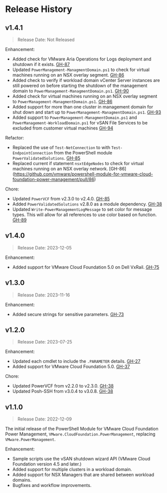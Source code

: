 # Release History

## v1.4.1

> Release Date: Not Released

Enhancement:

- Added check for VMware Aria Operations for Logs deployment and shutdown if it exists. [GH-87](https://github.com/vmware/powershell-module-for-vmware-cloud-foundation-power-management/pull/87)
- Updated `PowerManagement-ManagmentDomain.ps1` to check for virtual machines running on an NSX overlay segment. [GH-86](https://github.com/vmware/powershell-module-for-vmware-cloud-foundation-power-management/pull/86)
- Added check to verify if workload domain vCenter Server instances are still powered on before starting the shutdown of the management domain to `PowerManagement-ManagmentDomain.ps1`. [GH-90](https://github.com/vmware/powershell-module-for-vmware-cloud-foundation-power-management/pull/90)
- Added check for virtual machines running on an NSX overlay segment to `PowerManagement-ManagmentDomain.ps1`. [GH-86](https://github.com/vmware/powershell-module-for-vmware-cloud-foundation-power-management/pull/86)
- Added support for more than one cluster in management domain for shut down and start up to `PowerManagement-ManagmentDomain.ps1`. [GH-93](https://github.com/vmware/powershell-module-for-vmware-cloud-foundation-power-management/pull/93)
- Added support to `PowerManagement-ManagmentDomain.ps1` and `PowerManagement-WorkloadDomain.ps1` for vSAN File Services to be excluded from customer virtual machines [GH-94](https://github.com/vmware/powershell-module-for-vmware-cloud-foundation-power-management/pull/94)

Refactor:

- Replaced the use of `Test-NetConnection` to with `Test-EndpointConnection` from the PowerShell module `PowerValidatedSolutions`. [GH-85](https://github.com/vmware/powershell-module-for-vmware-cloud-foundation-power-management/pull/85)
- Replaced current if statement `nsxtEdgeNodes` to check for virtual machines running on an NSX overlay network. [GH-86] (https://github.com/vmware/powershell-module-for-vmware-cloud-foundation-power-management/pull/86)

Chore:

- Updated `PowerVCF` from v2.3.0 to v2.4.0. [GH-85](https://github.com/vmware/powershell-module-for-vmware-cloud-foundation-power-management/pull/85)
- Added `PowerValidatedSolutions` v2.8.0 as a module dependency. [GH-38](https://github.com/vmware/powershell-module-for-vmware-cloud-foundation-power-management/pull/38)
- Updated `Write-PowerManagementLogMessage` to set color for message types. This will allow for all references to use color based on function. [GH-89](https://github.com/vmware/powershell-module-for-vmware-cloud-foundation-power-management/pull/89)

## v1.4.0

> Release Date: 2023-12-05

Enhancement:

- Added support for VMware Cloud Foundation 5.0 on Dell VxRail. [GH-75](https://github.com/vmware/powershell-module-for-vmware-cloud-foundation-power-management/pull/75)

## v1.3.0

> Release Date: 2023-11-16

Enhancement:

- Added secure strings for sensitive parameters. [GH-73](https://github.com/vmware/powershell-module-for-vmware-cloud-foundation-power-management/pull/73)

## v1.2.0

> Release Date: 2023-07-25

Enhancement:

- Updated each cmdlet to include the `.PARAMETER` details. [GH-27](https://github.com/vmware/powershell-module-for-vmware-cloud-foundation-power-management/pull/27)
- Added support for VMware Cloud Foundation 5.0. [GH-37](https://github.com/vmware/powershell-module-for-vmware-cloud-foundation-power-management/pull/37)

Chore:

- Updated PowerVCF from v2.2.0 to v2.3.0. [GH-38](https://github.com/vmware/powershell-module-for-vmware-cloud-foundation-power-management/pull/38)
- Updated Posh-SSH from v3.0.4 to v3.0.8. [GH-38](https://github.com/vmware/powershell-module-for-vmware-cloud-foundation-power-management/pull/38)

## v1.1.0

> Release Date: 2022-12-09

The initial release of the PowerShell Module for VMware Cloud Foundation Power Management, `VMware.CloudFoundation.PowerManagement`, replacing `VMware.PowerManagement`.

Enhancement:

- Sample scripts use the vSAN shutdown wizard API (VMware Cloud Foundation version 4.5 and later.)
- Added support for multiple clusters in a workload domain.
- Added support for NSX Managers that are shared between workload domains.
- Bugfixes and workflow improvements.
